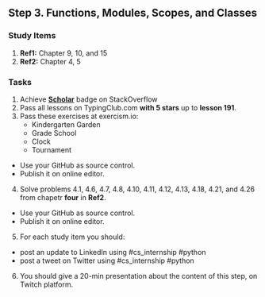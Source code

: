 ## Step 3. Functions, Modules, Scopes, and Classes

### Study Items
  1. **Ref1:** Chapter 9, 10, and 15
  2. **Ref2:** Chapter 4, 5
### Tasks

  1. Achieve [**Scholar**](https://stackoverflow.com/help/badges/10/scholar) badge on StackOverflow
  2. Pass all lessons on TypingClub.com **with 5 stars** up to **lesson 191**.
  3. Pass these exercises at exercism.io:
      - Kindergarten Garden
      - Grade School
      - Clock
      - Tournament
    
   - Use your GitHub as source control.
   - Publish it on online editor.
   
  4. Solve problems 4.1, 4.6, 4.7, 4.8, 4.10, 4.11, 4.12, 4.13, 4.18, 4.21, and 4.26 from chapetr **four** in **Ref2**.
  
   - Use your GitHub as source control.
   - Publish it on online editor.
  5. For each study item you should:  
  
   - post an update to LinkedIn using #cs_internship #python  
   - post a tweet on Twitter using #cs_internship #python
     
  6. You should give a 20-min presentation about the content of this step, on Twitch platform.
